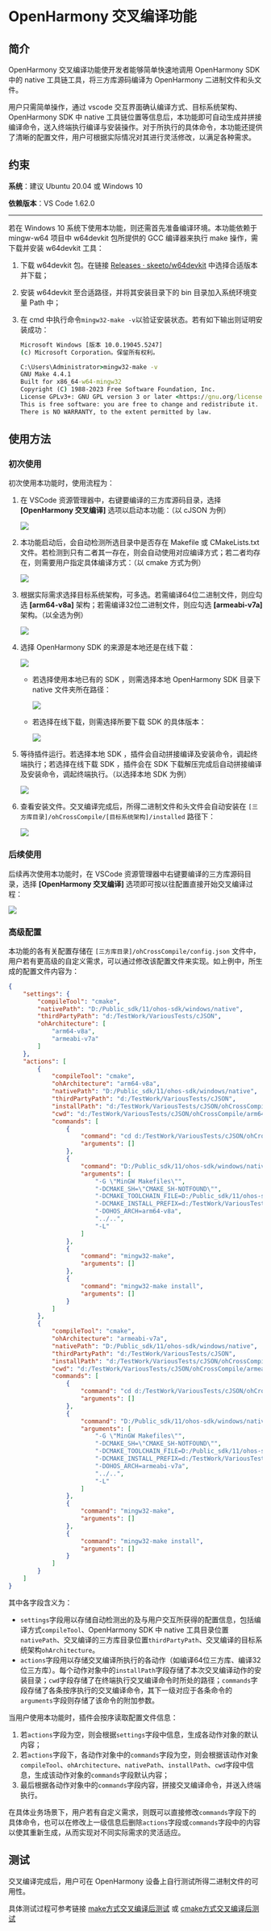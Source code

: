 # OpenHarmony 交叉编译功能

## 简介

OpenHarmony 交叉编译功能使开发者能够简单快速地调用 OpenHarmony SDK 中的 native 工具链工具，将三方库源码编译为 OpenHarmony 二进制文件和头文件。

用户只需简单操作，通过 vscode 交互界面确认编译方式、目标系统架构、 OpenHarmony SDK 中 native 工具链位置等信息后，本功能即可自动生成并拼接编译命令，送入终端执行编译与安装操作。对于所执行的具体命令，本功能还提供了清晰的配置文件，用户可根据实际情况对其进行灵活修改，以满足各种需求。

## 约束

**系统**：建议 Ubuntu 20.04 或 Windows 10

**依赖版本**：VS Code 1.62.0

------

若在 Windows 10 系统下使用本功能，则还需首先准备编译环境。本功能依赖于 mingw-w64 项目中 w64devkit 包所提供的 GCC 编译器来执行 make 操作，需下载并安装 w64devkit 工具：

1. 下载 w64devkit 包。在链接 [Releases · skeeto/w64devkit](https://github.com/skeeto/w64devkit/releases) 中选择合适版本并下载；

2. 安装 w64devkit 至合适路径，并将其安装目录下的 bin 目录加入系统环境变量 Path 中；

3. 在 cmd 中执行命令`mingw32-make -v`以验证安装状态。若有如下输出则证明安装成功：

   ```cmd
   Microsoft Windows [版本 10.0.19045.5247]
   (c) Microsoft Corporation。保留所有权利。
   
   C:\Users\Administrator>mingw32-make -v
   GNU Make 4.4.1
   Built for x86_64-w64-mingw32
   Copyright (C) 1988-2023 Free Software Foundation, Inc.
   License GPLv3+: GNU GPL version 3 or later <https://gnu.org/licenses/gpl.html>
   This is free software: you are free to change and redistribute it.
   There is NO WARRANTY, to the extent permitted by law.
   ```

   

## 使用方法

### 初次使用

初次使用本功能时，使用流程为：

1. 在 VSCode 资源管理器中，右键要编译的三方库源码目录，选择 **[OpenHarmony 交叉编译]** 选项以启动本功能：（以 cJSON 为例）

   ![](https://gitee.com/openharmony/napi_generator/raw/master/src/vscode_plugin/images/ohCrossCompile_menu.png)

2. 本功能启动后，会自动检测所选目录中是否存在 Makefile 或 CMakeLists.txt 文件。若检测到只有二者其一存在，则会自动使用对应编译方式；若二者均存在，则需要用户指定具体编译方式：（以 cmake 方式为例）

   ![](https://gitee.com/openharmony/napi_generator/raw/master/src/vscode_plugin/images/ohCrossCompile_toolPick.png)

3. 根据实际需求选择目标系统架构，可多选。若需编译64位二进制文件，则应勾选 **[arm64-v8a]** 架构；若需编译32位二进制文件，则应勾选 **[armeabi-v7a]** 架构。（以全选为例）

   ![](https://gitee.com/openharmony/napi_generator/raw/master/src/vscode_plugin/images/ohCrossCompile_archPick.png)

4. 选择 OpenHarmony SDK 的来源是本地还是在线下载：

   ![](https://gitee.com/openharmony/napi_generator/raw/master/src/vscode_plugin/images/ohCrossCompile_sourcePick.png)

   - 若选择使用本地已有的 SDK ，则需选择本地 OpenHarmony SDK 目录下 native 文件夹所在路径：

     ![](https://gitee.com/openharmony/napi_generator/raw/master/src/vscode_plugin/images/ohCrossCompile_sourcePick_selectNative.png)

   - 若选择在线下载，则需选择所要下载 SDK 的具体版本：

     ![](https://gitee.com/openharmony/napi_generator/raw/master/src/vscode_plugin/images/ohCrossCompile_versionPick.png)

5. 等待插件运行。若选择本地 SDK ，插件会自动拼接编译及安装命令，调起终端执行；若选择在线下载 SDK ，插件会在 SDK 下载解压完成后自动拼接编译及安装命令，调起终端执行。（以选择本地 SDK 为例）

   ![](https://gitee.com/openharmony/napi_generator/raw/master/src/vscode_plugin/images/ohCrossCompile_compilation.png)

6. 查看安装文件。交叉编译完成后，所得二进制文件和头文件会自动安装在 `[三方库目录]/ohCrossCompile/[目标系统架构]/installed` 路径下：

   ![](https://gitee.com/openharmony/napi_generator/raw/master/src/vscode_plugin/images/ohCrossCompile_installedFiles.png)

### 后续使用

后续再次使用本功能时，在 VSCode 资源管理器中右键要编译的三方库源码目录，选择 **[OpenHarmony 交叉编译]** 选项即可按以往配置直接开始交叉编译过程：

![](https://gitee.com/openharmony/napi_generator/raw/master/src/vscode_plugin/images/ohCrossCompile_menu_2.png)

### 高级配置

本功能的各有关配置存储在 `[三方库目录]/ohCrossCompile/config.json` 文件中，用户若有更高级的自定义需求，可以通过修改该配置文件来实现。如上例中，所生成的配置文件内容为：

```json
{
    "settings": {
        "compileTool": "cmake",
        "nativePath": "D:/Public_sdk/11/ohos-sdk/windows/native",
        "thirdPartyPath": "d:/TestWork/VariousTests/cJSON",
        "ohArchitecture": [
            "arm64-v8a",
            "armeabi-v7a"
        ]
    },
    "actions": [
        {
            "compileTool": "cmake",
            "ohArchitecture": "arm64-v8a",
            "nativePath": "D:/Public_sdk/11/ohos-sdk/windows/native",
            "thirdPartyPath": "d:/TestWork/VariousTests/cJSON",
            "installPath": "d:/TestWork/VariousTests/cJSON/ohCrossCompile/arm64-v8a/installed",
            "cwd": "d:/TestWork/VariousTests/cJSON/ohCrossCompile/arm64-v8a",
            "commands": [
                {
                    "command": "cd d:/TestWork/VariousTests/cJSON/ohCrossCompile/arm64-v8a",
                    "arguments": []
                },
                {
                    "command": "D:/Public_sdk/11/ohos-sdk/windows/native/build-tools/cmake/bin/cmake.exe",
                    "arguments": [
                        "-G \"MinGW Makefiles\"",
                        "-DCMAKE_SH=\"CMAKE_SH-NOTFOUND\"",
                        "-DCMAKE_TOOLCHAIN_FILE=D:/Public_sdk/11/ohos-sdk/windows/native/build/cmake/ohos.toolchain.cmake",
                        "-DCMAKE_INSTALL_PREFIX=d:/TestWork/VariousTests/cJSON/ohCrossCompile/arm64-v8a/installed",
                        "-DOHOS_ARCH=arm64-v8a",
                        "../..",
                        "-L"
                    ]
                },
                {
                    "command": "mingw32-make",
                    "arguments": []
                },
                {
                    "command": "mingw32-make install",
                    "arguments": []
                }
            ]
        },
        {
            "compileTool": "cmake",
            "ohArchitecture": "armeabi-v7a",
            "nativePath": "D:/Public_sdk/11/ohos-sdk/windows/native",
            "thirdPartyPath": "d:/TestWork/VariousTests/cJSON",
            "installPath": "d:/TestWork/VariousTests/cJSON/ohCrossCompile/armeabi-v7a/installed",
            "cwd": "d:/TestWork/VariousTests/cJSON/ohCrossCompile/armeabi-v7a",
            "commands": [
                {
                    "command": "cd d:/TestWork/VariousTests/cJSON/ohCrossCompile/armeabi-v7a",
                    "arguments": []
                },
                {
                    "command": "D:/Public_sdk/11/ohos-sdk/windows/native/build-tools/cmake/bin/cmake.exe",
                    "arguments": [
                        "-G \"MinGW Makefiles\"",
                        "-DCMAKE_SH=\"CMAKE_SH-NOTFOUND\"",
                        "-DCMAKE_TOOLCHAIN_FILE=D:/Public_sdk/11/ohos-sdk/windows/native/build/cmake/ohos.toolchain.cmake",
                        "-DCMAKE_INSTALL_PREFIX=d:/TestWork/VariousTests/cJSON/ohCrossCompile/armeabi-v7a/installed",
                        "-DOHOS_ARCH=armeabi-v7a",
                        "../..",
                        "-L"
                    ]
                },
                {
                    "command": "mingw32-make",
                    "arguments": []
                },
                {
                    "command": "mingw32-make install",
                    "arguments": []
                }
            ]
        }
    ]
}
```

其中各字段含义为：

- `settings`字段用以存储自动检测出的及与用户交互所获得的配置信息，包括编译方式`compileTool`、OpenHarmony SDK 中 native 工具目录位置`nativePath`、交叉编译的三方库目录位置`thirdPartyPath`、交叉编译的目标系统架构`ohArchitecture`。
- `actions`字段用以存储交叉编译所执行的各动作（如编译64位三方库、编译32位三方库）。每个动作对象中的`installPath`字段存储了本次交叉编译动作的安装目录；`cwd`字段存储了在终端执行交叉编译命令时所处的路径；`commands`字段存储了各条按序执行的交叉编译命令，其下一级对应于各条命令的`arguments`字段则存储了该命令的附加参数。

当用户使用本功能时，插件会按序读取配置文件信息：

1. 若`actions`字段为空，则会根据`settings`字段中信息，生成各动作对象的默认内容；
2. 若`actions`字段下，各动作对象中的`commands`字段为空，则会根据该动作对象`compileTool`、`ohArchitecture`、`nativePath`、`installPath`、`cwd`字段中信息，生成该动作对象的`commands`字段默认内容；
3. 最后根据各动作对象中的`commands`字段内容，拼接交叉编译命令，并送入终端执行。

在具体业务场景下，用户若有自定义需求，则既可以直接修改`commands`字段下的具体命令，也可以在修改上一级信息后删除`actions`字段或`commands`字段中的内容以使其重新生成，从而实现对不同实际需求的灵活适应。

## 测试

交叉编译完成后，用户可在 OpenHarmony 设备上自行测试所得二进制文件的可用性。

具体测试过程可参考链接 [make方式交叉编译后测试](https://gitee.com/openharmony-sig/tpc_c_cplusplus/blob/master/docs/make_portting.md#测试) 或 [cmake方式交叉编译后测试](https://gitee.com/openharmony-sig/tpc_c_cplusplus/blob/master/docs/cmake_portting.md#测试)